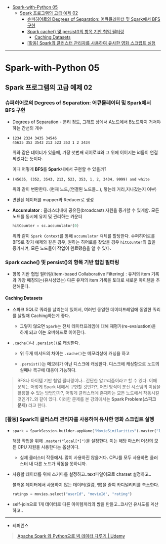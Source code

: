 - [Spark-with-Python 05](#spark-with-python-05)
  - [Spark 프로그램의 고급 예제 02](#spark-프로그램의-고급-예제-02)
    - [슈퍼히어로의 Degrees of Separation: 어큐뮬레이터 및 Spark에서 BFS 구현](#슈퍼히어로의-degrees-of-separation-어큐뮬레이터-및-spark에서-bfs-구현)
    - [Spark cache() 및 persist()의 항목 기반 협업 필터링](#spark-cache-및-persist의-항목-기반-협업-필터링)
      - [Caching Datasets](#caching-datasets)
    - [\[활동\] Spark의 클러스터 관리자를 사용하여 유사한 영화 스크립트 실행](#활동-spark의-클러스터-관리자를-사용하여-유사한-영화-스크립트-실행)

---

# Spark-with-Python 05

## Spark 프로그램의 고급 예제 02

### 슈퍼히어로의 Degrees of Separation: 어큐뮬레이터 및 Spark에서 BFS 구현

- Degrees of Separation - 분리 정도, 그래프 상에서 A노드에서 B노드까지 거쳐야하는 간선의 개수

- ```textile
  1234 2324 3435 34546 
  45635 352 3543 213 523 353 1 2 3434
  ```
  
  위와 같은 데이터가 있을때, 가장 첫번째 히어로id와 그 위에 이어지는 id들이 연결되었다는 뜻이다.
  
  이때 어떻게 **BFS**를 **Spark**내에서 구현할 수 있을까?

- ```textile
  (45635, (352, 3543, 213, 523, 353, 1, 2, 3434, 9999) and white
  ```
  
  위와 같이 변환한다. (현재 노드,(연결된 노드들...), 닿는데 거리,지나갔는지 여부)

- 변환된 데이터를 mapper와 Reducer로 생성

- **Accumulator** : 클러스터내에 공유된(broadcast) 자원을 증가할 수 있게함. 모든 노드를 동시에 유지 및 관리하는  카운터
  
  ```python
  hitCounter = sc.accumulator(0)
  ```
  
  위와 같이 `Spark Context`를 통해 `accumulator` 객체를 할당한다.
  수퍼히어로를 BFS로 찾기 예제와 같은 경우, 원하는 히어로를 찾았을 경우 `hitCounter`의 값을 증가시켜, 모든 노드들이 작업이 완료됐음을 알 수 있다. 

### Spark cache() 및 persist()의 항목 기반 협업 필터링

- 항목 기반 협업 필터링(Item-based Collaborative Filtering) : 유저의 item 기록과 가장 매칭되는(유사성있는) 다른 유저의 item 기록을 토대로 새로운 아이템을 추천해준다.

#### Caching Datasets

- 스파크 SQL로 쿼리를 날리는데 있어서, 여러번 동일한 데이터프레임에 동일한 쿼리를 날릴때 Caching하는게 좋다.
  
  - 그렇지 않으면 `Spark`는 전체 데이터프레임에 대해 재평가(re-evaluation)을 하게 되고 이는 오버헤드로 이어진다.

- `.cache()`나 `.persist()`로 캐싱한다.
  
  - 위 두개 메서드의 차이는 `.cache()`는 메모리상에 캐싱을 하고
  
  - `.persist()`는 메모리가 아닌 디스크에 캐싱한다. 디스크에 캐싱함으로 노드의 실패나 복구에 대응이 가능하다.

> BFS나 아이템 기반 협업 필터링이나.. 간단한 알고리즘이라고 할 수 있다. 이때 문제는 어떻게 Spark 내에서 구현할 것인가?, 어떤 방식이 분산 시스템의 이점을 활용할 수 있는 방법인가?, 어떻게 클러스터에 존재하는 모든 노드에서 작동시킬 것인가?..와 같이 있다. 이러한 문제를 본 강의에서는 **Spark Problem(스파크 문제)** 라고 한다.

### [활동] Spark의 클러스터 관리자를 사용하여 유사한 영화 스크립트 실행

- ```python
  spark = SparkSession.builder.appName("MovieSimilarities").master("local[*]").getOrCreate()
  ```
  
  해당 작업을 위해 `.master("local[*]")`을 설정한다. 이는 해당 마스터 머신의 모든 CPU 자원을 사용한다는 옵션이다.
  
  - 실제 클러스터 작동에서..많이 사용하진 않을거다. CPU를 모두 사용하면 클러스터 내 다른 노드가 작동을 못하니까.

- 사용할 데이터를 위해 스키마를 설정하고..text파일이므로 charset 설정하고..
  
  불러온 데이터에서 사용하지 않는 데이터(컬럼, 행)을 줄여 카디널리티를 축소한다.
  
  ```python
  ratings = movies.select("userId", "movieId", "rating")
  ```

- self-join으로 1개 데이터로 다른 아이템끼리의 쌍을 만들고..코사인 유사도를 계산하고..

--- 

- 레퍼런스

> [Apache Spark 와 Python으로 빅 데이터 다루기 | Udemy](https://www.udemy.com/course/best-apache-spark-python/)
